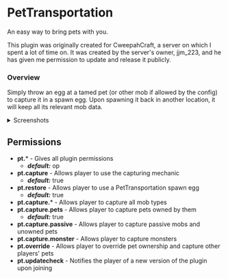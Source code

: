 # PetTransportation
An easy way to bring pets with you.

This plugin was originally created for CweepahCraft, a server on which I spent a lot of time on. It was created by the server's owner, jjm_223, and he has given me permission to update and release it publicly.

### Overview
Simply throw an egg at a tamed pet (or other mob if allowed by the config) to capture it in a spawn egg. Upon spawning it back in another location, it will keep all its relevant mob data.
<details>
  <summary>Screenshots</summary>
  <br>
  <img src="https://user-images.githubusercontent.com/89675281/151686515-25d89321-4c6b-44cd-aa3b-e979826399b3.png">
  <img src="https://user-images.githubusercontent.com/89675281/151686554-6d2fc30b-cdef-4828-ab0b-95a9e455eedc.png">
  <img src="https://user-images.githubusercontent.com/89675281/151686557-cb23ee53-ba60-4873-a97a-7d1cb1fd3ff1.png">
  <img src="https://user-images.githubusercontent.com/89675281/151686561-cc44f42c-f37d-4afe-b6c8-d8760d0536a0.png">
  <img src="https://user-images.githubusercontent.com/89675281/151686564-748b3d7c-df70-4293-81c9-eed1380c328b.png">
</details>

## Permissions
- **pt.*** - Gives all plugin permissions
  - ***default:*** op
- **pt.capture** - Allows player to use the capturing mechanic
  - ***default:*** true
- **pt.restore** - Allows player to use a PetTransportation spawn egg
  - ***default:*** true
- **pt.capture.*** - Allows player to capture all mob types
- **pt.capture.pets** - Allows player to capture pets owned by them
  - ***default:*** true
- **pt.capture.passive** - Allows player to capture passive mobs and unowned pets
- **pt.capture.monster** - Allows player to capture monsters
- **pt.override** - Allows player to override pet ownership and capture other players' pets
- **pt.updatecheck** - Notifies the player of a new version of the plugin upon joining
